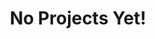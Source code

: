 ---
title: "No Projects Yet!"
excerpt: "I have not yet created any projects, however once I do, this page will be updated!"
collection: projects
---